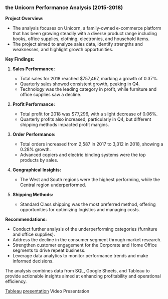 ### the Unicorn Performance Analysis (2015-2018)

**Project Overview:**
- The analysis focuses on Unicorn, a family-owned e-commerce platform that has been growing steadily with a diverse product range including books, office supplies, clothing, electronics, and household items.
- The project aimed to analyze sales data, identify strengths and weaknesses, and highlight growth opportunities.

**Key Findings:**
1. **Sales Performance:**
   - Total sales for 2018 reached $757,467, marking a growth of 0.37%.
   - Quarterly sales showed consistent growth, peaking in Q4.
   - Technology was the leading category in profit, while furniture and office supplies saw a decline.

2. **Profit Performance:**
   - Total profit for 2018 was $77,296, with a slight decrease of 0.06%.
   - Quarterly profits also increased, particularly in Q4, but different shipping methods impacted profit margins.

3. **Order Performance:**
   - Total orders increased from 2,587 in 2017 to 3,312 in 2018, showing a 0.28% growth.
   - Advanced copiers and electric binding systems were the top products by sales.

4. **Geographical Insights:**
   - The West and South regions were the highest performing, while the Central region underperformed.

5. **Shipping Methods:**
   - Standard Class shipping was the most preferred method, offering opportunities for optimizing logistics and managing costs.

**Recommendations:**
- Conduct further analysis of the underperforming categories (furniture and office supplies).
- Address the decline in the consumer segment through market research.
- Strengthen customer engagement for the Corporate and Home Office segments to drive repeat business.
- Leverage data analytics to monitor performance trends and make informed decisions.

The analysis combines data from SQL, Google Sheets, and Tableau to provide actionable insights aimed at enhancing profitability and operational efficiency.

[Tableau](https://public.tableau.com/views/UnicornPerformance_17264366963990/UnicornPerformaceMatrix?:language=en-GB&:sid=&:redirect=auth&:display_count=n&:origin=viz_share_link)
[presentation](https://docs.google.com/presentation/d/1JRWkx2KTinWwg7PV-V23WCsFHsymyf3dRrKuYLhYHjU/edit?usp=sharing) 
Video Presentation
